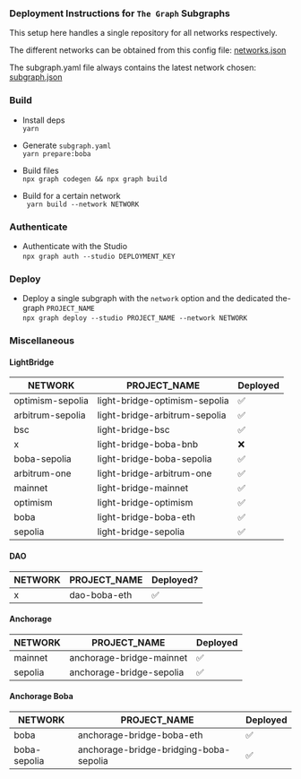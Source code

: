 ### Deployment Instructions for `The Graph` Subgraphs

This setup here handles a single repository for all networks respectively.

The different networks can be obtained from this config file:
[networks.json](light-bridge/networks.json)

The subgraph.yaml file always contains the latest network chosen:
[subgraph.json](light-bridge/subgraph.yaml)

### Build

- Install deps \
  ```yarn```

- Generate `subgraph.yaml` \
  ```yarn prepare:boba```


- Build files \
  ```npx graph codegen && npx graph build```


- Build for a certain network \
  ``` yarn build --network NETWORK```

### Authenticate

- Authenticate with the Studio \
  ```npx graph auth --studio DEPLOYMENT_KEY```

### Deploy

- Deploy a single subgraph with the `network` option and the dedicated the-graph `PROJECT_NAME` \
  ```npx graph deploy --studio PROJECT_NAME --network NETWORK```

### Miscellaneous

#### LightBridge

| NETWORK          | PROJECT_NAME                  | Deployed |
|------------------|-------------------------------|----------|
| optimism-sepolia | light-bridge-optimism-sepolia | ✅        |
| arbitrum-sepolia | light-bridge-arbitrum-sepolia | ✅        |
| bsc              | light-bridge-bsc              | ✅        |
| x                | light-bridge-boba-bnb         | ❌        |
| boba-sepolia     | light-bridge-boba-sepolia     | ✅        |
| arbitrum-one     | light-bridge-arbitrum-one     | ✅        |
| mainnet          | light-bridge-mainnet          | ✅        |
| optimism         | light-bridge-optimism         | ✅        |
| boba             | light-bridge-boba-eth         | ✅        |
| sepolia          | light-bridge-sepolia          | ✅        |

#### DAO

| NETWORK | PROJECT_NAME | Deployed? |
|---------|--------------|-----------|
| x       | dao-boba-eth | ✅         |

#### Anchorage

| NETWORK | PROJECT_NAME             | Deployed |
|---------|--------------------------|----------|
| mainnet | anchorage-bridge-mainnet | ✅        |
| sepolia | anchorage-bridge-sepolia | ✅        |

#### Anchorage Boba

| NETWORK      | PROJECT_NAME                           | Deployed |
|--------------|----------------------------------------|----------|
| boba         | anchorage-bridge-boba-eth              | ✅        |
| boba-sepolia | anchorage-bridge-bridging-boba-sepolia | ✅        |
